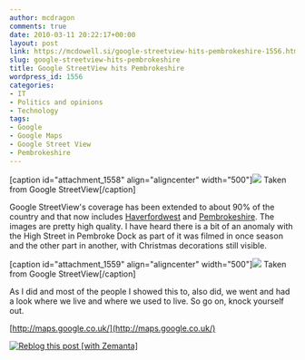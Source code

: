 ```yaml
---
author: mcdragon
comments: true
date: 2010-03-11 20:22:17+00:00
layout: post
link: https://mcdowell.si/google-streetview-hits-pembrokeshire-1556.html
slug: google-streetview-hits-pembrokeshire
title: Google StreetView hits Pembrokeshire
wordpress_id: 1556
categories:
- IT
- Politics and opinions
- Technology
tags:
- Google
- Google Maps
- Google Street View
- Pembrokeshire
---
```


[caption id="attachment_1558" align="aligncenter" width="500"][![](https://img.mcdowell.si/2010/03/hwest_on_gstreetview1-1.png)](https://img.mcdowell.si/2010/03/hwest_on_gstreetview1.png) Taken from Google StreetView[/caption]

Google StreetView's coverage has been extended to about 90% of the country and that now includes [Haverfordwest](http://en.wikipedia.org/wiki/Haverfordwest) and [Pembrokeshire](http://en.wikipedia.org/wiki/Pembrokeshire). The images are pretty high quality. I have heard there is a bit of an anomaly with the High Street in Pembroke Dock as part of it was filmed in once season and the other part in another, with Christmas decorations still visible.

[caption id="attachment_1559" align="aligncenter" width="500"][![](https://img.mcdowell.si/2010/03/pembs_on_gstreetview1-1.png)](https://img.mcdowell.si/2010/03/pembs_on_gstreetview1.png) Taken from Google StreetView[/caption]

As I did and most of the people I showed this to, also did, we went and had a look where we live and where we used to live. So go on, knock yourself out.

[http://maps.google.co.uk/](http://maps.google.co.uk/)


[![Reblog this post [with Zemanta]](http://img.zemanta.com/reblog_e.png?x-id=3246530a-0c40-4f97-ac7f-e4fce678ae42)](http://reblog.zemanta.com/zemified/3246530a-0c40-4f97-ac7f-e4fce678ae42/)
